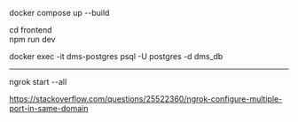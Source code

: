 docker compose up --build

cd frontend <br>
npm run dev

docker exec -it dms-postgres psql -U postgres -d dms_db



--------------------------------------------------------------------------------------------------


ngrok start --all

https://stackoverflow.com/questions/25522360/ngrok-configure-multiple-port-in-same-domain

